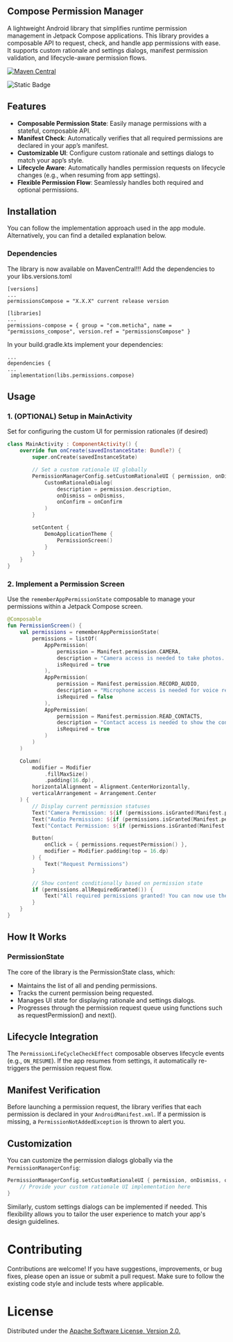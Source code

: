 ## Compose Permission Manager

A lightweight Android library that simplifies runtime permission management in Jetpack Compose
applications. This library provides a composable API to request, check, and handle app permissions
with ease. It supports custom rationale and settings dialogs, manifest permission validation, and
lifecycle-aware permission flows.

[![Maven Central](https://img.shields.io/maven-central/v/com.meticha/permissions_compose)](https://central.sonatype.com/artifact/com.meticha/permissions_compose)

![Static Badge](https://img.shields.io/badge/minSdk-21-blue?link=https%3A%2F%2Fgithub.com%2Fmeticha%2Fpermissions-compose%2Fblob%2Fmain%2Fpermissions-compose%2Fbuild.gradle.kts%23L13)


## Features

- **Composable Permission State**: Easily manage permissions with a stateful, composable API.
- **Manifest Check**: Automatically verifies that all required permissions are declared in your
  app’s manifest.
- **Customizable UI**: Configure custom rationale and settings dialogs to match your app’s style.
- **Lifecycle Aware**: Automatically handles permission requests on lifecycle changes (e.g., when
  resuming from app settings).
- **Flexible Permission Flow**: Seamlessly handles both required and optional permissions.

## Installation

You can follow the implementation approach used in the app module. Alternatively, you can find a
detailed explanation below.

### Dependencies

The library is now available on MavenCentral!!! Add the dependencies to your libs.versions.toml

```
[versions]
...
permissionsCompose = "X.X.X" current release version

[libraries]
...
permissions-compose = { group = "com.meticha", name = "permissions_compose", version.ref = "permissionsCompose" }

```

In your build.gradle.kts implement your dependencies:

```
...
dependencies {
...
 implementation(libs.permissions.compose)
```

## Usage

### 1. (OPTIONAL) Setup in MainActivity

Set for configuring the custom UI for permission rationales (if desired)

```kotlin
class MainActivity : ComponentActivity() {
    override fun onCreate(savedInstanceState: Bundle?) {
        super.onCreate(savedInstanceState)

        // Set a custom rationale UI globally
        PermissionManagerConfig.setCustomRationaleUI { permission, onDismiss, onConfirm ->
            CustomRationaleDialog(
                description = permission.description,
                onDismiss = onDismiss,
                onConfirm = onConfirm
            )
        }

        setContent {
            DemoApplicationTheme {
                PermissionScreen()
            }
        }
    }
}
```

### 2. Implement a Permission Screen

Use the `rememberAppPermissionState` composable to manage your permissions within a Jetpack Compose
screen.

```kotlin
@Composable
fun PermissionScreen() {
    val permissions = rememberAppPermissionState(
        permissions = listOf(
            AppPermission(
                permission = Manifest.permission.CAMERA,
                description = "Camera access is needed to take photos. Please grant this permission.",
                isRequired = true
            ),
            AppPermission(
                permission = Manifest.permission.RECORD_AUDIO,
                description = "Microphone access is needed for voice recording. Please grant this permission.",
                isRequired = false
            ),
            AppPermission(
                permission = Manifest.permission.READ_CONTACTS,
                description = "Contact access is needed to show the contacts in the App. Please grant this permission",
                isRequired = true
            )
        )
    )

    Column(
        modifier = Modifier
            .fillMaxSize()
            .padding(16.dp),
        horizontalAlignment = Alignment.CenterHorizontally,
        verticalArrangement = Arrangement.Center
    ) {
        // Display current permission statuses
        Text("Camera Permission: ${if (permissions.isGranted(Manifest.permission.CAMERA)) "Granted" else "Not Granted"}")
        Text("Audio Permission: ${if (permissions.isGranted(Manifest.permission.RECORD_AUDIO)) "Granted" else "Not Granted"}")
        Text("Contact Permission: ${if (permissions.isGranted(Manifest.permission.READ_CONTACTS)) "Granted" else "Not Granted"}")

        Button(
            onClick = { permissions.requestPermission() },
            modifier = Modifier.padding(top = 16.dp)
        ) {
            Text("Request Permissions")
        }

        // Show content conditionally based on permission state
        if (permissions.allRequiredGranted()) {
            Text("All required permissions granted! You can now use the app.")
        }
    }
}
```

## How It Works

### PermissionState

The core of the library is the PermissionState class, which:

- Maintains the list of all and pending permissions.
- Tracks the current permission being requested.
- Manages UI state for displaying rationale and settings dialogs.
- Progresses through the permission request queue using functions such as requestPermission() and
  next().

## Lifecycle Integration

The `PermissionLifeCycleCheckEffect` composable observes lifecycle events (e.g., `ON_RESUME`). If
the app resumes from settings, it automatically re-triggers the permission request flow.

## Manifest Verification

Before launching a permission request, the library verifies that each permission is declared in your
`AndroidManifest.xml`. If a permission is missing, a `PermissionNotAddedException` is thrown to
alert
you.

## Customization

You can customize the permission dialogs globally via the `PermissionManagerConfig`:

```kotlin
PermissionManagerConfig.setCustomRationaleUI { permission, onDismiss, onConfirm ->
    // Provide your custom rationale UI implementation here
}
```

Similarly, custom settings dialogs can be implemented if needed. This flexibility allows you to
tailor the user experience to match your app's design guidelines.

# Contributing

Contributions are welcome! If you have suggestions, improvements, or bug fixes, please open an issue
or submit a pull request. Make sure to follow the existing code style and include tests where
applicable.

# License

Distributed under
the [Apache Software License, Version 2.0.](https://www.apache.org/licenses/LICENSE-2.0)


